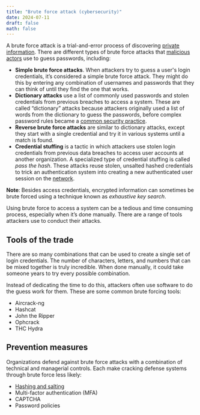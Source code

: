 ```yaml
---
title: "Brute force attack (cybersecurity)"
date: 2024-07-11
draft: false
math: false
---
```


A brute force attack is a trial-and-error process of discovering
[private information](/privacy). There are different types of brute
force attacks that [malicious actors](/threat-actor) use to guess passwords, including:

- **Simple brute force attacks**. When attackers try to guess a user's
  login credentials, it’s considered a simple brute force attack. They
  might do this by entering any combination of usernames and passwords
  that they can think of until they find the one that works.
- **Dictionary attacks** use a list of commonly used passwords and
  stolen credentials from previous breaches to access a system. These
  are called “dictionary” attacks because attackers originally used a
  list of words from the dictionary to guess the passwords, before
  complex password rules became a [common security practice](/security).
- **Reverse brute force attacks** are similar to dictionary attacks,
  except they start with a single credential and try it in various
  systems until a match is found.
- **Credential stuffing** is a tactic in which attackers use stolen
  login credentials from previous data breaches to access user accounts
  at another organization. A specialized type of credential stuffing is
  called *pass the hash*. These attacks reuse stolen, unsalted hashed
  credentials to trick an authentication system into creating a new
  authenticated user session on the [network](/network).

**Note**: Besides access credentials, encrypted information can
sometimes be brute forced using a technique known as
*exhaustive key search*.

Using brute force to access a system can be a tedious and time consuming
process, especially when it’s done manually. There are a range of tools
attackers use to conduct their attacks.

## Tools of the trade

There are so many combinations that can be used to create a single set of login credentials. The number of characters, letters, and numbers that can be mixed together is truly incredible. When done manually, it could take someone years to try every possible combination.

Instead of dedicating the time to do this, attackers often use software to do the guess work for them. These are some common brute forcing tools:

- Aircrack-ng
- Hashcat
- John the Ripper
- Ophcrack
- THC Hydra

## Prevention measures

Organizations defend against brute force attacks with a combination of
technical and managerial controls. Each make cracking defense systems
through brute force less likely:

- [Hashing and salting](/hash-functions)
- Multi-factor authentication (MFA)
- CAPTCHA
- Password policies
